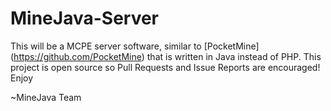 MineJava-Server
=================

This will be a MCPE server software, similar to [PocketMine] (https://github.com/PocketMine) that is written in Java instead of PHP. This project is open source so Pull Requests and Issue Reports are encouraged! Enjoy

~MineJava Team
